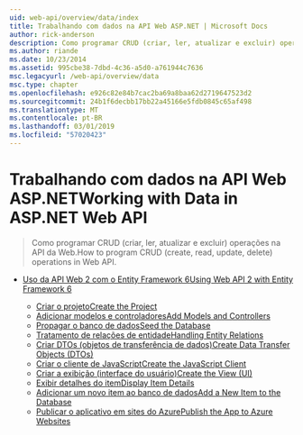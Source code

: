```yaml
---
uid: web-api/overview/data/index
title: Trabalhando com dados na API Web ASP.NET | Microsoft Docs
author: rick-anderson
description: Como programar CRUD (criar, ler, atualizar e excluir) operações na API da Web.
ms.author: riande
ms.date: 10/23/2014
ms.assetid: 995cbe38-7dbd-4c36-a5d0-a761944c7636
msc.legacyurl: /web-api/overview/data
msc.type: chapter
ms.openlocfilehash: e926c82e84b7cac2ba69a8baa62d2719647523d2
ms.sourcegitcommit: 24b1f6decbb17bb22a45166e5fdb0845c65af498
ms.translationtype: MT
ms.contentlocale: pt-BR
ms.lasthandoff: 03/01/2019
ms.locfileid: "57020423"
---
```

<a name="working-with-data-in-aspnet-web-api"></a><span data-ttu-id="32adc-103">Trabalhando com dados na API Web ASP.NET</span><span class="sxs-lookup"><span data-stu-id="32adc-103">Working with Data in ASP.NET Web API</span></span>
====================
> <span data-ttu-id="32adc-104">Como programar CRUD (criar, ler, atualizar e excluir) operações na API da Web.</span><span class="sxs-lookup"><span data-stu-id="32adc-104">How to program CRUD (create, read, update, delete) operations in Web API.</span></span>


- [<span data-ttu-id="32adc-105">Uso da API Web 2 com o Entity Framework 6</span><span class="sxs-lookup"><span data-stu-id="32adc-105">Using Web API 2 with Entity Framework 6</span></span>](using-web-api-with-entity-framework/index.md)

    - [<span data-ttu-id="32adc-106">Criar o projeto</span><span class="sxs-lookup"><span data-stu-id="32adc-106">Create the Project</span></span>](using-web-api-with-entity-framework/part-1.md)
    - [<span data-ttu-id="32adc-107">Adicionar modelos e controladores</span><span class="sxs-lookup"><span data-stu-id="32adc-107">Add Models and Controllers</span></span>](using-web-api-with-entity-framework/part-2.md)
    - [<span data-ttu-id="32adc-108">Propagar o banco de dados</span><span class="sxs-lookup"><span data-stu-id="32adc-108">Seed the Database</span></span>](using-web-api-with-entity-framework/part-3.md)
    - [<span data-ttu-id="32adc-109">Tratamento de relações de entidade</span><span class="sxs-lookup"><span data-stu-id="32adc-109">Handling Entity Relations</span></span>](using-web-api-with-entity-framework/part-4.md)
    - [<span data-ttu-id="32adc-110">Criar DTOs (objetos de transferência de dados)</span><span class="sxs-lookup"><span data-stu-id="32adc-110">Create Data Transfer Objects (DTOs)</span></span>](using-web-api-with-entity-framework/part-5.md)
    - [<span data-ttu-id="32adc-111">Criar o cliente de JavaScript</span><span class="sxs-lookup"><span data-stu-id="32adc-111">Create the JavaScript Client</span></span>](using-web-api-with-entity-framework/part-6.md)
    - [<span data-ttu-id="32adc-112">Criar a exibição (interface do usuário)</span><span class="sxs-lookup"><span data-stu-id="32adc-112">Create the View (UI)</span></span>](using-web-api-with-entity-framework/part-7.md)
    - [<span data-ttu-id="32adc-113">Exibir detalhes do item</span><span class="sxs-lookup"><span data-stu-id="32adc-113">Display Item Details</span></span>](using-web-api-with-entity-framework/part-8.md)
    - [<span data-ttu-id="32adc-114">Adicionar um novo item ao banco de dados</span><span class="sxs-lookup"><span data-stu-id="32adc-114">Add a New Item to the Database</span></span>](using-web-api-with-entity-framework/part-9.md)
    - [<span data-ttu-id="32adc-115">Publicar o aplicativo em sites do Azure</span><span class="sxs-lookup"><span data-stu-id="32adc-115">Publish the App to Azure Websites</span></span>](using-web-api-with-entity-framework/part-10.md)
